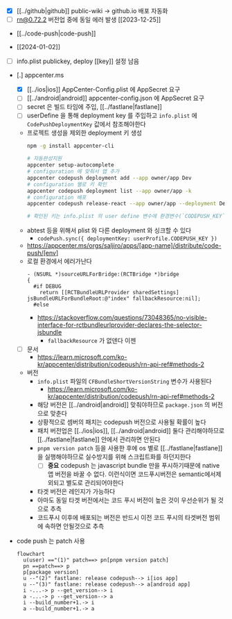 - [X] [[../github|github]] public-wiki -> github.io 배포 자동화
- [ ] rn@0.72.2  버전업 중에 동일 에러 발생 [[2023-12-25]]

-  [[../code-push|code-push]]
  + [[2024-01-02]]
  - [ ] info.plist publickey, deploy [[key]] 설정 남음
  - [.] appcenter.ms
    - [X] [[../ios|ios]] AppCenter-Config.plist 에 AppSecret 요구
    - [ ] [[../android|android]] appcenter-config.json 에 AppSecret 요구
    - [ ] secret 은 빌드 타임에 주입, [[../fastlane|fastlane]]
    - [ ] userDefine 을 통해 deployment key 를 주입하고 `info.plist` 에 `CodePushDeploymentKey` 값에서 참조해야한다
    - 프로젝트 생성을 제외한 deployment 키 생성
      ```sh 
      npm -g install appcenter-cli
      
      # 자동완성지원
      appcenter setup-autocomplete
      # configuration 에 맞춰서 앱 추가
      appcenter codepush deployment add --app owner/app Dev
      # configuration 별로 키 확인
      appcenter codepush deployment list --app owner/app -k
      # configuration 배포
      appcenter codepush release-react --app owner/app --deployment Dev

      # 확인된 키는 info.plist 의 user define 변수에 환경변수(`CODEPUSH_KEY`) 주입된다
      ```
    - abtest 등을 위해서 plist 와 다른 deployment 와 싱크할 수 있다
      - `codePush.sync({ deploymentKey: userProfile.CODEPUSH_KEY })`
    + https://appcenter.ms/orgs/saljiro/apps/[app-name]/distribute/code-push/[env]
    - 로컬 환경에서 에러가난다
      ```objc
      - (NSURL *)sourceURLForBridge:(RCTBridge *)bridge
      {
        #if DEBUG
          return [[RCTBundleURLProvider sharedSettings] jsBundleURLForBundleRoot:@"index" fallbackResource:nil];
        #else
      ```
      + https://stackoverflow.com/questions/73048365/no-visible-interface-for-rctbundleurlprovider-declares-the-selector-jsbundle
        - `fallbackResource` 가 없덴다 이젠
    - [ ] 문서
      + https://learn.microsoft.com/ko-kr/appcenter/distribution/codepush/rn-api-ref#methods-2
    - 버전 
      - `info.plist` 파일의 `CFBundleShortVersionString` 변수가 사용된다
        + https://learn.microsoft.com/ko-kr/appcenter/distribution/codepush/rn-api-ref#methods-2
      - 해당 버전은 [[../android|android]] 맞춰야하므로 `package.json` 의 버전으로 맞춘다
      - 상황적으로 셈버의 패치는 codepush 버전으로 사용될 확률이 높다
      - 패치 버전업은 [[../ios|ios]], [[../android|android]] 둘다 관리해야하므로 [[../fastlane|fastlane]] 안에서 관리하면 안된다
      - `pnpm version patch` 등을 사용한 후에 os 별로 [[../fastlane|fastlane]]  을 실행해야하므로 실수방지를 위해 스크립트화를 하던지한다
        - [ ] **중요** codepush 는 javascript bundle 만을 푸시하기때문에 native 앱 버전을 바꿀 수 없다.  이런식이면 코드푸시버전은 semantic에서제외되고 별도로 관리되어야한다
      - 타겟 버전은 레인지가 가능하다
      - 아마도 동일 타겟 버전에서는 코드 푸시 버전이 높은 것이 우선순위가 될 것으로 추측
      - 코드푸시 이후에 배포되는 버전은 반드시 이전 코드 푸시의 타겟버전 범위에 속하면 안될것으로 추측

  - code push 는 patch 사용
    ```mermaid
    flowchart
      u(user) =="(1)" patch==> pn[pnpm version patch]
      pn ==patch==> p
      p[package version]
      u --"(2)" fastlane: release codepush--> i[ios app]
      u --"(3)" fastlane: release codepush--> a[android app]
      i -...-> p --get_version--> i
      a -...-> p --get_version--> a
      i --build_number+1.-> i
      a --build_number+1.-> a
    ```
